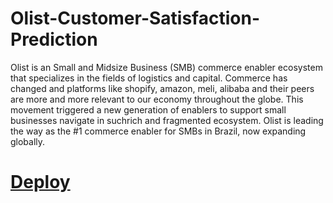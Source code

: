 # Olist-Customer-Satisfaction-Prediction
Olist is an Small and Midsize Business (SMB) commerce enabler ecosystem that specializes in the fields of logistics and capital. Commerce has changed and platforms like shopify, amazon, meli, alibaba and their peers are more and more relevant to our economy throughout the globe. This movement triggered a new generation of enablers to support small businesses navigate in suchrich and fragmented ecosystem. Olist is leading the way as the #1 commerce enabler for SMBs in Brazil, now expanding globally.

# [Deploy](https://share.streamlit.io/rushidarge/olist-customer-satisfaction-prediction/main/app.py)
